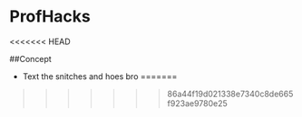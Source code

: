 # ProfHacks
<<<<<<< HEAD

##Concept
- Text the snitches and hoes bro
=======
>>>>>>> 86a44f19d021338e7340c8de665f923ae9780e25
